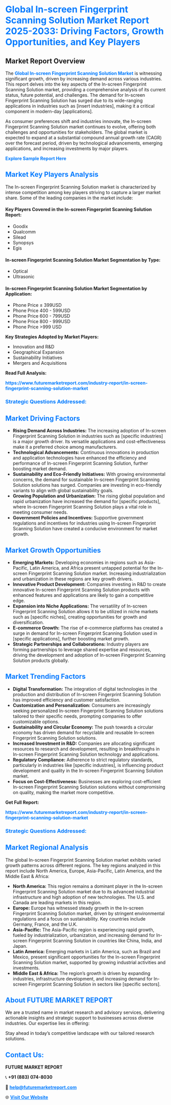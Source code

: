 <h1 style="color: #007BFF;">Global In-screen Fingerprint Scanning Solution Market Report 2025-2033: Driving Factors, Growth Opportunities, and Key Players</h1>

<section id="overview">
<h2>Market Report Overview</h2>
<p>The <a href="https://www.futuremarketreport.com/industry-report/in-screen-fingerprint-scanning-solution-market" style="color: #007BFF; text-decoration: none;"><strong>Global In-screen Fingerprint Scanning Solution Market</strong></a> is witnessing significant growth, driven by increasing demand across various industries. This report delves into the key aspects of the In-screen Fingerprint Scanning Solution market, providing a comprehensive analysis of its current status, future potential, and challenges. The demand for In-screen Fingerprint Scanning Solution has surged due to its wide-ranging applications in industries such as [insert industries], making it a critical component in modern-day [applications].</p>
<p>As consumer preferences shift and industries innovate, the In-screen Fingerprint Scanning Solution market continues to evolve, offering both challenges and opportunities for stakeholders. The global market is expected to expand at a substantial compound annual growth rate (CAGR) over the forecast period, driven by technological advancements, emerging applications, and increasing investments by major players.</p>
</section>

<section id="overview">
<p><a href="https://www.futuremarketreport.com/request-sample/reportId=81871" style="color: #007BFF; text-decoration: none;"><strong>Explore Sample Report Here</strong></a></p>
</section>

<section id="key-players">
<h2 style="color: #007BFF;">Market Key Players Analysis</h2>
<p>The In-screen Fingerprint Scanning Solution market is characterized by intense competition among key players striving to capture a larger market share. Some of the leading companies in the market include:</p>
<h4>Key Players Covered in the In-screen Fingerprint Scanning Solution Report:</h4>
<ul><li>Goodix</li><li>Qualcomm</li><li>Silead</li><li>Synopsys</li><li>Egis</li></ul>
<h4>In-screen Fingerprint Scanning Solution Market Segmentation by Type:</h4>
<ul><li>Optical</li><li>Ultrasonic</li></ul>

<h4>In-screen Fingerprint Scanning Solution Market Segmentation by Application:</h4>
<ul><li>Phone Price ≤ 399USD</li><li>Phone Price 400 - 599USD</li><li>Phone Price 600 - 799USD</li><li>Phone Price 800 - 999USD</li><li>Phone Price &gt;999 USD</li></ul>
<p><strong>Key Strategies Adopted by Market Players:</strong></p>
<ul>
<li>Innovation and R&D</li>
<li>Geographical Expansion</li>
<li>Sustainability Initiatives</li>
<li>Mergers and Acquisitions</li>
</ul>
</section>

<section>
<p><strong>Read Full Analysis: </strong></p><a href="https://www.futuremarketreport.com/industry-report/in-screen-fingerprint-scanning-solution-market" style="color: #007BFF; text-decoration: none;"><strong>https://www.futuremarketreport.com/industry-report/in-screen-fingerprint-scanning-solution-market</strong></a>
<h3 style="color: #007BFF;">Strategic Questions Addressed:</h3>
</section>

<section id="driving-factors">
<h2 style="color: #007BFF;">Market Driving Factors</h2>
<ul>
<li><strong>Rising Demand Across Industries:</strong> The increasing adoption of In-screen Fingerprint Scanning Solution in industries such as [specific industries] is a major growth driver. Its versatile applications and cost-effectiveness make it a preferred choice among manufacturers.</li>
<li><strong>Technological Advancements:</strong> Continuous innovations in production and application technologies have enhanced the efficiency and performance of In-screen Fingerprint Scanning Solution, further boosting market demand.</li>
<li><strong>Sustainability and Eco-Friendly Initiatives:</strong> With growing environmental concerns, the demand for sustainable In-screen Fingerprint Scanning Solution solutions has surged. Companies are investing in eco-friendly variants to align with global sustainability goals.</li>
<li><strong>Growing Population and Urbanization:</strong> The rising global population and rapid urbanization have increased the demand for [specific products], where In-screen Fingerprint Scanning Solution plays a vital role in meeting consumer needs.</li>
<li><strong>Government Policies and Incentives:</strong> Supportive government regulations and incentives for industries using In-screen Fingerprint Scanning Solution have created a conducive environment for market growth.</li>
</ul>
</section>

<section id="growth-opportunities">
<h2 style="color: #007BFF;">Market Growth Opportunities</h2>
<ul>
<li><strong>Emerging Markets:</strong> Developing economies in regions such as Asia-Pacific, Latin America, and Africa present untapped potential for the In-screen Fingerprint Scanning Solution market. Increasing industrialization and urbanization in these regions are key growth drivers.</li>
<li><strong>Innovative Product Development:</strong> Companies investing in R&D to create innovative In-screen Fingerprint Scanning Solution products with enhanced features and applications are likely to gain a competitive edge.</li>
<li><strong>Expansion into Niche Applications:</strong> The versatility of In-screen Fingerprint Scanning Solution allows it to be utilized in niche markets such as [specific niches], creating opportunities for growth and diversification.</li>
<li><strong>E-commerce Growth:</strong> The rise of e-commerce platforms has created a surge in demand for In-screen Fingerprint Scanning Solution used in [specific applications], further boosting market growth.</li>
<li><strong>Strategic Partnerships and Collaborations:</strong> Industry players are forming partnerships to leverage shared expertise and resources, driving the development and adoption of In-screen Fingerprint Scanning Solution products globally.</li>
</ul>
</section>

<section id="trending-factors">
<h2 style="color: #007BFF;">Market Trending Factors</h2>
<ul>
<li><strong>Digital Transformation:</strong> The integration of digital technologies in the production and distribution of In-screen Fingerprint Scanning Solution has improved efficiency and customer satisfaction.</li>
<li><strong>Customization and Personalization:</strong> Consumers are increasingly seeking personalized In-screen Fingerprint Scanning Solution solutions tailored to their specific needs, prompting companies to offer customizable options.</li>
<li><strong>Sustainability and Circular Economy:</strong> The push towards a circular economy has driven demand for recyclable and reusable In-screen Fingerprint Scanning Solution solutions.</li>
<li><strong>Increased Investment in R&D:</strong> Companies are allocating significant resources to research and development, resulting in breakthroughs in In-screen Fingerprint Scanning Solution technology and applications.</li>
<li><strong>Regulatory Compliance:</strong> Adherence to strict regulatory standards, particularly in industries like [specific industries], is influencing product development and quality in the In-screen Fingerprint Scanning Solution market.</li>
<li><strong>Focus on Cost-Effectiveness:</strong> Businesses are exploring cost-efficient In-screen Fingerprint Scanning Solution solutions without compromising on quality, making the market more competitive.</li>
</ul>
</section>

<section>
<p><strong>Get Full Report: </strong></p><a href="https://www.futuremarketreport.com/industry-report/in-screen-fingerprint-scanning-solution-market" style="color: #007BFF; text-decoration: none;"><strong>https://www.futuremarketreport.com/industry-report/in-screen-fingerprint-scanning-solution-market</strong></a>
<h3 style="color: #007BFF;">Strategic Questions Addressed:</h3>
</section>


<section id="regional-analysis">
<h2 style="color: #007BFF;">Market Regional Analysis</h2>
<p>The global In-screen Fingerprint Scanning Solution market exhibits varied growth patterns across different regions. The key regions analyzed in this report include North America, Europe, Asia-Pacific, Latin America, and the Middle East & Africa:</p>
<ul>
<li><strong>North America:</strong> This region remains a dominant player in the In-screen Fingerprint Scanning Solution market due to its advanced industrial infrastructure and high adoption of new technologies. The U.S. and Canada are leading markets in this region.</li>
<li><strong>Europe:</strong> Europe has witnessed steady growth in the In-screen Fingerprint Scanning Solution market, driven by stringent environmental regulations and a focus on sustainability. Key countries include Germany, France, and the U.K.</li>
<li><strong>Asia-Pacific:</strong> The Asia-Pacific region is experiencing rapid growth, fueled by industrialization, urbanization, and increasing demand for In-screen Fingerprint Scanning Solution in countries like China, India, and Japan.</li>
<li><strong>Latin America:</strong> Emerging markets in Latin America, such as Brazil and Mexico, present significant opportunities for the In-screen Fingerprint Scanning Solution market, supported by growing industrial activities and investments.</li>
<li><strong>Middle East & Africa:</strong> The region’s growth is driven by expanding industries, infrastructure development, and increasing demand for In-screen Fingerprint Scanning Solution in sectors like [specific sectors].</li>
</ul>
</section>

<footer>
<h2 style="color: #007BFF;">About FUTURE MARKET REPORT</h2>
<p>We are a trusted name in market research and advisory services, delivering actionable insights and strategic support to businesses across diverse industries. Our expertise lies in offering:</p>

<p>Stay ahead in today’s competitive landscape with our tailored research solutions.</p>

<h2 style="color: #007BFF;">Contact Us:</h2>
<p><strong>FUTURE MARKET REPORT</strong></p>
<p>📞 <strong>+91 (883) 074-8030</strong></p>
<p>📧 <strong><a href="mailto:help@futuremarketreport.com" style="color: #007BFF;">help@futuremarketreport.com</a></strong></p>
<p>🌐 <strong><a href="https://www.futuremarketreport.com/" style="color: #007BFF;">Visit Our Website</a></strong></p>
</footer>